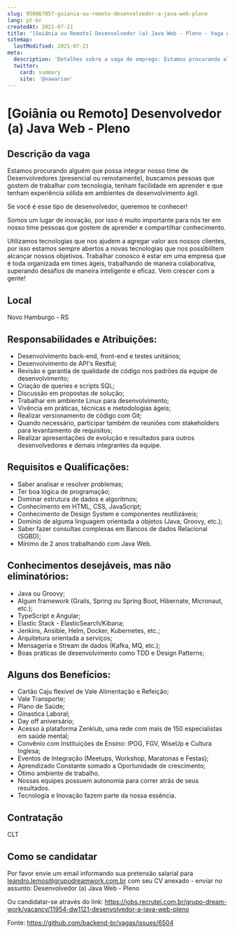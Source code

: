 ```yaml
---
slug: 950067057-goiania-ou-remoto-desenvolvedor-a-java-web-pleno
lang: pt-br
createdAt: 2021-07-21
title: '[Goiânia ou Remoto] Desenvolvedor (a) Java Web - Pleno - Vaga de Emprego'
sitemap:
  lastModified: 2021-07-21
meta:
  description: 'Detalhes sobre a vaga de emprego: Estamos procurando alguém que possa integrar nosso time de Desenvolvedores (presencial ou remotamente), buscamos pessoas que gostem de trabalhar com tecnologia, tenham facilidade em aprender e que tenham experiência sólida em ambientes de desenvolvimento ágil. Se você é esse tipo de desenvolvedor, queremos te conhecer!  Somos um lugar de inovação, por isso é muito importante para nós ter em nosso time pessoas que gostem de aprender e compartilhar conhecimento. Utilizamos tecnologias que nos ajudem a agregar valor aos nossos clientes, por isso estamos sempre abertos a novas tecnologias que nos possibilitem alcançar nossos objetivos. Trabalhar conosco é estar em uma empresa que é toda organizada em times ágeis, trabalhando de maneira colaborativa, superando desafios de maneira inteligente e eficaz. Vem crescer com a gente!'
  twitter:
    card: summary
    site: '@nawarian'
---
```


# [Goiânia ou Remoto] Desenvolvedor (a) Java Web - Pleno

## Descrição da vaga
Estamos procurando alguém que possa integrar nosso time de Desenvolvedores (presencial ou remotamente), buscamos pessoas que gostem de trabalhar com tecnologia, tenham facilidade em aprender e que tenham experiência sólida em ambientes de desenvolvimento ágil.

Se você é esse tipo de desenvolvedor, queremos te conhecer!


Somos um lugar de inovação, por isso é muito importante para nós ter em nosso time pessoas que gostem de aprender e compartilhar conhecimento.

Utilizamos tecnologias que nos ajudem a agregar valor aos nossos clientes, por isso estamos sempre
abertos a novas tecnologias que nos possibilitem alcançar nossos objetivos.
Trabalhar conosco é estar em uma empresa que é toda organizada em times ágeis, trabalhando de maneira colaborativa, superando desafios de maneira inteligente e eficaz.
Vem crescer com a gente!

## Local
Novo Hamburgo - RS

## Responsabilidades e Atribuições:

- Desenvolvimento back-end, front-end e testes unitários;
- Desenvolvimento de API's Restful;
- Revisão e garantia de qualidade de código nos padrões da equipe de desenvolvimento;
- Criação de queries e scripts SQL;
- Discussão em propostas de solução;
- Trabalhar em ambiente Linux para desenvolvimento;
- Vivência em práticas, técnicas e metodologias ágeis;
- Realizar versionamento de código com Git;
- Quando necessário, participar também de reuniões com stakeholders para levantamento de requisitos;
- Realizar apresentações de evolução e resultados para outros desenvolvedores e demais integrantes da equipe.

## Requisitos e Qualificações:

- Saber analisar e resolver problemas;
- Ter boa lógica de programação;
- Dominar estrutura de dados e algoritmos;
- Conhecimento em HTML, CSS, JavaScript;
- Conhecimento de Design System e componentes reutilizáveis;
- Domínio de alguma linguagem orientada a objetos (Java, Groovy, etc.);
- Saber fazer consultas complexas em Bancos de dados Relacional (SGBD);
- Mínimo de 2 anos trabalhando com Java Web.

## Conhecimentos desejáveis, mas não eliminatórios:

- Java ou Groovy;
- Algum framework (Grails, Spring ou Spring Boot, Hibernate, Micronaut, etc.);
- TypeScript e Angular;
- Elastic Stack - ElasticSearch/Kibana;
- Jenkins, Ansible, Helm, Docker, Kubernetes, etc.;
- Arquitetura orientada a serviços;
- Mensageria e Stream de dados (Kafka, MQ, etc.);
- Boas práticas de desenvolvimento como TDD e Design Patterns;

## Alguns dos Benefícios:

- Cartão Caju flexível de Vale Alimentação e Refeição;
- Vale Transporte;
- Plano de Saúde;
- Ginastica Laboral;
- Day off aniversário;
- Acesso à plataforma Zenklub, uma rede com mais de 150 especialistas em saúde mental;
- Convênio com Instituições de Ensino: IPOG, FGV, WiseUp e Cultura Inglesa;
- Eventos de Integração (Meetups, Workshop, Maratonas e Festas);
- Aprendizado Constante somado a Oportunidade de crescimento;
- Ótimo ambiente de trabalho.
- Nossas equipes possuem autonomia para correr atrás de seus resultados.
- Tecnologia e Inovação fazem parte da nossa essência.

## Contratação
CLT

## Como se candidatar
Por favor envie um email informando sua pretensão salarial para leandro.lemos@grupodreamwork.com.br com seu CV anexado - enviar no assunto: Desenvolvedor (a) Java Web - Pleno

Ou candidatar-se através do link: https://jobs.recrutei.com.br/grupo-dream-work/vacancy/11954-dw1121-desenvolvedor-a-java-web-pleno

Fonte: https://github.com/backend-br/vagas/issues/6504